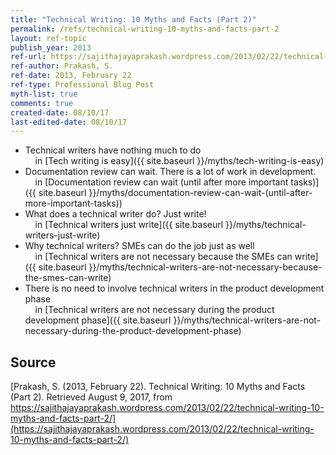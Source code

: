 ```yaml
---
title: "Technical Writing: 10 Myths and Facts (Part 2)"
permalink: /refs/technical-writing-10-myths-and-facts-part-2
layout: ref-topic
publish_year: 2013
ref-url: https://sajithajayaprakash.wordpress.com/2013/02/22/technical-writing-10-myths-and-facts-part-2/
ref-author: Prakash, S.
ref-date: 2013, February 22
ref-type: Professional Blog Post
myth-list: true
comments: true
created-date: 08/10/17
last-edited-date: 08/10/17
---
```


* Technical writers have nothing much to do<br />&nbsp;&nbsp;&nbsp;&nbsp;in [Tech writing is easy]({{ site.baseurl }}/myths/tech-writing-is-easy)
* Documentation review can wait. There is a lot of work in development.<br />&nbsp;&nbsp;&nbsp;&nbsp;in [Documentation review can wait (until after more important tasks)]({{ site.baseurl }}/myths/documentation-review-can-wait-(until-after-more-important-tasks))
* What does a technical writer do? Just write!<br />&nbsp;&nbsp;&nbsp;&nbsp;in [Technical writers just write]({{ site.baseurl }}/myths/technical-writers-just-write)
* Why technical writers? SMEs can do the job just as well<br />&nbsp;&nbsp;&nbsp;&nbsp;in [Technical writers are not necessary because the SMEs can write]({{ site.baseurl }}/myths/technical-writers-are-not-necessary-because-the-smes-can-write)
* There is no need to involve technical writers in the product development phase<br />&nbsp;&nbsp;&nbsp;&nbsp;in [Technical writers are not necessary during the product development phase]({{ site.baseurl }}/myths/technical-writers-are-not-necessary-during-the-product-development-phase)

## Source

[Prakash, S. (2013, February 22). Technical Writing: 10 Myths and Facts (Part 2). Retrieved August 9, 2017, from https://sajithajayaprakash.wordpress.com/2013/02/22/technical-writing-10-myths-and-facts-part-2/](https://sajithajayaprakash.wordpress.com/2013/02/22/technical-writing-10-myths-and-facts-part-2/)
